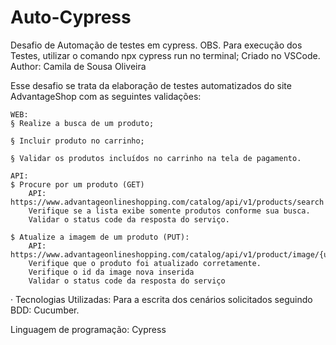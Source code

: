 # Auto-Cypress
 Desafio de Automação de testes em cypress.
 OBS. Para execução dos Testes, utilizar o comando npx cypress run no terminal;
 Criado no VSCode.
 Author: Camila de Sousa Oliveira


 
  Esse desafio se trata da elaboração de testes automatizados do site AdvantageShop com as seguintes validações:
  
    WEB:
    § Realize a busca de um produto;

    § Incluir produto no carrinho;

    § Validar os produtos incluídos no carrinho na tela de pagamento.

    API:
    $ Procure por um produto (GET)
        API: https://www.advantageonlineshopping.com/catalog/api/v1/products/search
        Verifique se a lista exibe somente produtos conforme sua busca.
        Validar o status code da resposta do serviço.

    $ Atualize a imagem de um produto (PUT):
        API: https://www.advantageonlineshopping.com/catalog/api/v1/product/image/{userId}/{source}/{color}
        Verifique que o produto foi atualizado corretamente.
        Verifique o id da image nova inserida
        Validar o status code da resposta do serviço

· Tecnologias Utilizadas:
Para a escrita dos cenários solicitados seguindo BDD: Cucumber.

Linguagem de programação: Cypress

